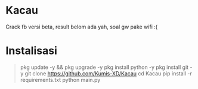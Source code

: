 # Kacau
Crack fb versi beta, result belom ada yah, soal gw pake wifi :(

# Instalisasi
> pkg update -y && pkg upgrade -y
> pkg install python -y
> pkg install git -y
> git clone https://github.com/Kumis-XD/Kacau
> cd Kacau
> pip install -r requirements.txt
> python main.py
